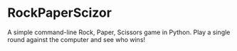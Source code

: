 # RockPaperScizor
A simple command-line Rock, Paper, Scissors game in Python. Play a single round against the computer and see who wins!
